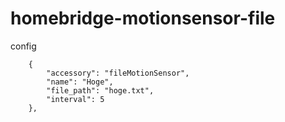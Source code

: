 # homebridge-motionsensor-file
config


        {
            "accessory": "fileMotionSensor",
            "name": "Hoge",
            "file_path": "hoge.txt",
            "interval": 5
        },